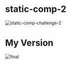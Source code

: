 # static-comp-2

![static-comp-challenge-2](https://cloud.githubusercontent.com/assets/25092178/26574365/514020ec-44de-11e7-88ce-b2a1c0b081c0.jpg)

# My Version
![final](https://cloud.githubusercontent.com/assets/25092178/26574506/d8f925ce-44de-11e7-9192-76406a4c46d5.png)
